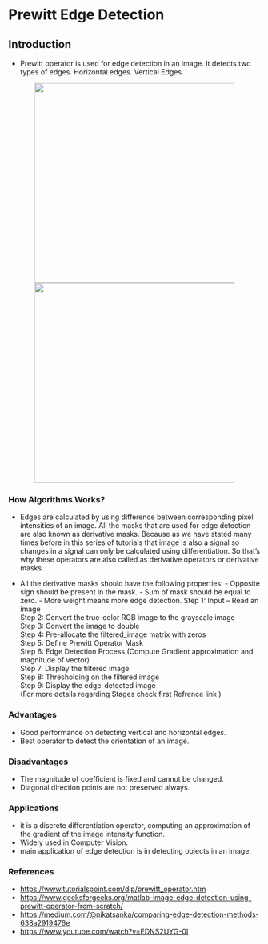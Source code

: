# Prewitt Edge Detection


## Introduction<br>

* Prewitt operator is used for edge detection in an image. It detects two types of edges. Horizontal edges. Vertical Edges.<br>

<p align="center">

<img src="https://user-images.githubusercontent.com/74819092/120063273-f21a7100-c083-11eb-8545-048e844f7a6d.png" width=400, height=400>
<img src="https://user-images.githubusercontent.com/74819092/120063279-fcd50600-c083-11eb-9d7e-a1eb0319db65.png" width=400, height=400>

</p>



### How Algorithms Works? <br>
* Edges are calculated by using difference between corresponding pixel intensities of an image. All the masks that are used for edge detection are also known as derivative masks. Because as we have stated many times before in this series of tutorials that image is also a signal so changes in a signal can only be calculated using differentiation. So that’s why these operators are also called as derivative operators or derivative masks.

* All the derivative masks should have the following properties:
              - Opposite sign should be present in the mask.
              - Sum of mask should be equal to zero.
              - More weight means more edge detection.
Step 1: Input – Read an image<br>
Step 2: Convert the true-color RGB image to the grayscale image<br>
Step 3: Convert the image to double<br>
Step 4: Pre-allocate the filtered_image matrix with zeros<br>
Step 5: Define Prewitt Operator Mask<br>
Step 6: Edge Detection Process (Compute Gradient approximation and magnitude of vector)<br>
Step 7: Display the filtered image<br>
Step 8: Thresholding on the filtered image<br>
Step 9: Display the edge-detected image
  <br>
(For more details regarding Stages check first Refrence link )

### Advantages<br>
*  Good performance on detecting vertical and horizontal edges.
*  Best operator to detect the orientation of an image.
### Disadvantages<br>
* The magnitude of coefficient is fixed and cannot be changed.
* Diagonal direction points are not preserved always.



### Applications <br>
* it is a discrete differentiation operator, computing an approximation of the gradient of the image intensity function.<br>
* Widely used in Computer Vision. <br>
* main application of edge detection is in detecting objects in an image.<br>


### References <br>
* https://www.tutorialspoint.com/dip/prewitt_operator.htm<br>
* https://www.geeksforgeeks.org/matlab-image-edge-detection-using-prewitt-operator-from-scratch/ <br>
* https://medium.com/@nikatsanka/comparing-edge-detection-methods-638a2919476e<br>
* https://www.youtube.com/watch?v=EDNS2UYG-0I<br>
